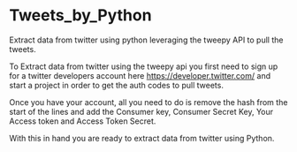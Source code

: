 # Tweets_by_Python

Extract data from twitter using python leveraging the tweepy API to pull the tweets. 

To Extract data from twitter using the tweepy api you first need to sign up for a twitter developers account here 
<https://developer.twitter.com/>
and start a project in order to get the auth codes to pull tweets. 

Once you have your account, all you need to do is remove the hash from the start of the lines and add the Consumer key,
Consumer Secret Key, Your Access token and Access Token Secret.

With this in hand you are ready to extract data from twitter using Python.
